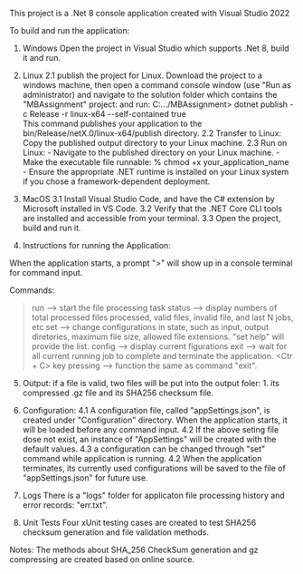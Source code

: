 This project is a .Net 8 console application created with Visual Studio 2022 

To build and run the application:

1. Windows
   Open the project in Visual Studio which supports .Net 8, build it and run.

2. Linux 
   2.1 publish the project for Linux. Download the project to a windows machine, then open a command console window (use "Run as administrator) and navigate to the solution folder which contains the "MBAssignment" project:
      and run:
           C:.../MBAssignment> dotnet publish -c Release -r linux-x64 --self-contained true        
       This command publishes your application to the bin/Release/netX.0/linux-x64/publish directory.
   2.2 Transfer to Linux: Copy the published output directory to your Linux machine.
   2.3 Run on Linux:
       - Navigate to the published directory on your Linux machine.
       - Make the executable file runnable:
           % chmod +x your_application_name
       - Ensure the appropriate .NET runtime is installed on your Linux system if you chose a framework-dependent deployment.

3. MacOS
   3.1 Install Visual Studio Code, and have the C# extension by Microsoft installed in VS Code.
   3.2 Verify that the .NET Core CLI tools are installed and accessible from your terminal. 
   3.3 Open the project, build and run it.


4. Instructions for running the Application:

When the application starts, a prompt ">" will show up in a console terminal for command input.

Commands:

>run     --> start the file processing task
>status  --> display numbers of total processed files processed, valid files, invalid file, and last N jobs, etc 
>set <arg1> <arg2>   --> change configurations in state, such as input, output diretories, maximum file size, allowed file extensions. "set help" will provide the <arg> list.
>config     --> display current figurations
>exit       --> wait for all current running job to complete and terminate the application.
<Ctr + C> key pressing  --> function the same as command "exit". 

5. Output: if a file is valid, two files will be put into the output foler: 1. its compressed .gz file and its SHA256 checksum file.

6. Configuration:
   4.1 A configuration file, called "appSettings.json", is created under "Configuration" directory. When the application starts, it will be loaded before any command input.
   4.2 If the above seting file dose not exist, an instance of "AppSettings" will be created with the default values.
   4.3 a configuration can be changed through "set" command while application is running.
   4.2 When the application terminates, its currently used configurations will be saved to the file of "appSettings.json" for future use.

7. Logs
   There is a "logs" folder for applicaton file processing history and  error records: "err.txt".

8. Unit Tests
   Four xUnit testing cases are created to test SHA256 checksum generation and file validation methods.



Notes:
  The methods about SHA_256 CheckSum generation and gz compressing are created based on online source.